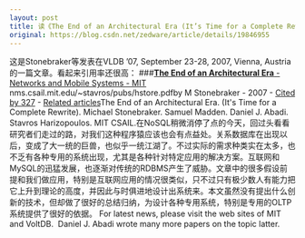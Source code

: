 ```yaml
---
layout: post
title: 读《The End of an Architectural Era (It’s Time for a Complete Rewrite)》
original: https://blog.csdn.net/zedware/article/details/19846955
---
```


这是Stonebraker等发表在VLDB ’07, September 23-28, 2007, Vienna, Austria的一篇文章。看起来引用率还很高：
###[**The End of an Architectural Era** - Networks and Mobile Systems - MIT](http://nms.csail.mit.edu/~stavros/pubs/hstore.pdf)
nms.csail.mit.edu/~stavros/pubs/hstore.pdf‎by M Stonebraker - ‎2007 - ‎[Cited
 by 327](http://scholar.google.ca/scholar?um=1&ie=UTF-8&lr&cites=1845876197174939675) - ‎[Related articles](http://scholar.google.ca/scholar?um=1&ie=UTF-8&lr&q=related:GxD2F5_enRnuwM:scholar.google.com/)The End of an Architectural Era. (It's Time for a Complete Rewrite). Michael Stonebraker. Samuel Madden. Daniel J. Abadi. Stavros Harizopoulos. MIT CSAIL.在NoSQL稍微消停了点的今天，回过头看看研究者们走过的路，对我们这种程序猿应该也会有点益处。关系数据库在出现以后，变成了大一统的巨兽，也似乎一统江湖了。不过实际的需求种类实在太多，也不乏有各种专用的系统出现，尤其是各种针对特定应用的解决方案。互联网和MySQL的迅猛发展，也逐渐对传统的RDBMS产生了威胁。文章中的很多假设前提和我们做应用，特别是互联网应用的情况很类似，只不过只有极少数人有能力把它上升到理论的高度，并因此与时俱进地设计出系统来。本文虽然没有提出什么创新的技术，但却做了很好的总结归纳，为设计各种专用系统，特别是专用的OLTP系统提供了很好的依据。
For latest news, please visit the web sites of MIT and VoltDB.  Daniel J. Abadi wrote many more papers on the topic latter.
